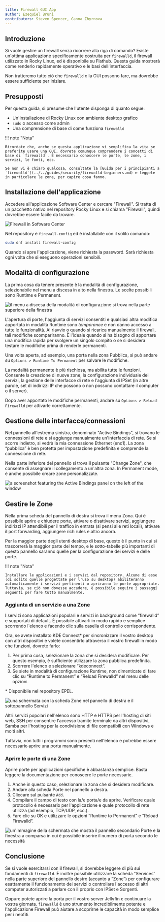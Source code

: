 ```yaml
---
title: Firewall GUI App
author: Ezequiel Bruni
contributors: Steven Spencer, Ganna Zhyrnova
---
```


## Introduzione

Si vuole gestire un firewall senza ricorrere alla riga di comando? Esiste un'ottima applicazione specificamente costruita per `firewalld`, il firewall utilizzato in Rocky Linux, ed è disponibile su Flathub. Questa guida mostrerà come renderlo rapidamente operativo e le basi dell'interfaccia.

Non tratteremo tutto ciò che `firewalld` o la GUI possono fare, ma dovrebbe essere sufficiente per iniziare.

## Presupposti

Per questa guida, si presume che l'utente disponga di quanto segue:

- Un'installazione di Rocky Linux con ambiente desktop grafico
- `sudo` o accesso come admin
- Una comprensione di base di come funziona `firewalld`

!!! note "Nota"

```
Ricordate che, anche se questa applicazione vi semplifica la vita se preferite usare una GUI, dovrete comunque comprendere i concetti di base di `firewalld`. È necessario conoscere le porte, le zone, i servizi, le fonti, ecc.

Se non vi è chiaro qualcosa, consultate la [Guida per i principianti a `firewalld`](../../guides/security/firewalld-beginners.md) e leggete in particolare le zone, per capire cosa fanno.
```

## Installazione dell'applicazione

Accedere all'applicazione Software Center e cercare "Firewall". Si tratta di un pacchetto nativo nel repository Rocky Linux e si chiama "Firewall", quindi dovrebbe essere facile da trovare.

![Firewall in Software Center](images/firewallgui-01.png)

Nel repository è `firewall-config` ed è installabile con il solito comando:

```bash
sudo dnf install firewall-config
```

Quando si apre l'applicazione, viene richiesta la password. Sarà richiesta ogni volta che si eseguono operazioni sensibili.

## Modalità di configurazione

La prima cosa da tenere presente è la modalità di configurazione, selezionabile nel menu a discesa in alto nella finestra. Le scelte possibili sono Runtime e Permanent.

![il menu a discesa della modalità di configurazione si trova nella parte superiore della finestra](images/firewallgui-02.png)

L'apertura di porte, l'aggiunta di servizi consentiti e qualsiasi altra modifica apportata in modalità Runtime sono _temporanee_ e non danno accesso a tutte le funzionalità. Al riavvio o quando si ricarica manualmente il firewall, tali modifiche scompariranno. È l'ideale quando si ha bisogno di apportare una modifica rapida per svolgere un singolo compito o se si desidera testare le modifiche prima di renderle permanenti.

Una volta aperta, ad esempio, una porta nella zona Pubblica, si può andare su `Options > Runtime To Permanent` per salvare le modifiche.

La modalità permanente è più rischiosa, ma abilita tutte le funzioni. Consente la creazione di nuove zone, la configurazione individuale dei servizi, la gestione delle interfacce di rete e l'aggiunta di IPSet (in altre parole, set di indirizzi IP che possono o non possono contattare il computer o il server).

Dopo aver apportato le modifiche permanenti, andare su `Options > Reload Firewalld` per attivarle correttamente.

## Gestione delle interfacce/connessioni

Nel pannello all'estrema sinistra, denominato "Active Bindings", si trovano le connessioni di rete e si aggiunge manualmente un'interfaccia di rete. Se si scorre indietro, si vedrà la mia connessione Ethernet (eno1). La zona “pubblica” è ben protetta per impostazione predefinita e comprende la connessione di rete.

Nella parte inferiore del pannello si trova il pulsante "Change Zone", che consente di assegnare il collegamento a un'altra zona. In Permanent mode, è anche possibile creare zone personalizzate.

![a screenshot featuring the Active Bindings panel on the left of the window](images/firewallgui-03.png)

## Gestire le Zone

Nella prima scheda del pannello di destra si trova il menu Zona. Qui è possibile aprire e chiudere porte, attivare o disattivare servizi, aggiungere indirizzi IP attendibili per il traffico in entrata (si pensi alle reti locali), attivare il port forwarding, aggiungere rich rules e altro ancora.

Per la maggior parte degli utenti desktop di base, questo è il punto in cui si trascorrerà la maggior parte del tempo, e le sotto-tabelle più importanti di questo pannello saranno quelle per la configurazione dei servizi e delle porte.

!!! note "Nota"

```
Installare le applicazioni e i servizi dal repository. Alcune di esse (di solito quelle progettate per l'uso su desktop) abiliteranno automaticamente i servizi pertinenti o apriranno le porte appropriate. Tuttavia, se ciò non dovesse accadere, è possibile seguire i passaggi seguenti per fare tutto manualmente.
```

### Aggiunta di un servizio a una Zone

I servizi sono applicazioni popolari e servizi in background come “firewalld” e supportati di default. È possibile attivarli in modo rapido e semplice scorrendo l'elenco e facendo clic sulla casella di controllo corrispondente.

Ora, se avete installato KDE Connect\* per sincronizzare il vostro desktop con altri dispositivi e volete consentirlo attraverso il vostro firewall in modo che funzioni, dovrete farlo:

1. Per prima cosa, selezionare la zona che si desidera modificare. Per questo esempio, è sufficiente utilizzare la zona pubblica predefinita.
2. Scorrere l'elenco e selezionare “kdeconnect”.
3. Se siete in modalità di configurazione Runtime, non dimenticate di fare clic su “Runtime to Permanent” e “Reload Firewalld” nel menu delle opzioni.

\* Disponibile nel repository EPEL.

![una schermata con la scheda Zone nel pannello di destra e il sottopannello Servizi](images/firewallgui-04.png)

Altri servizi popolari nell'elenco sono HTTP e HTTPS per l'hosting di siti web, SSH per consentire l'accesso tramite terminale da altri dispositivi, Samba per l'hosting per la condivisione di file compatibili con Windows e molti altri.

Tuttavia, non tutti i programmi sono presenti nell'elenco e potrebbe essere necessario aprire una porta manualmente.

### Aprire le porte di una Zone

Aprire porte per applicazioni specifiche è abbastanza semplice. Basta leggere la documentazione per conoscere le porte necessarie.

1. Anche in questo caso, selezionare la zona che si desidera modificare.
2. Andare alla scheda Porte nel pannello a destra.
3. Cliccare sul pulsante `Add`.
4. Compilare il campo di testo con la/e porta/e da aprire. Verificare quale protocollo è necessario per l'applicazione e quale protocollo di rete utilizza (ad esempio, TCP/UDP, ecc.).
5. Fare clic su OK e utilizzare le opzioni “Runtime to Permanent” e “Reload Firewalld”.

![un'immagine della schermata che mostra il pannello secondario Porte e la finestra a comparsa in cui è possibile inserire il numero di porta secondo le necessità](images/firewallgui-05.png)

## Conclusione

Se si vuole esercitarsi con il firewall, si dovrebbe leggere di più sui fondamenti di `firewalld`. È inoltre possibile utilizzare la scheda “Services” nella parte superiore del pannello destro (accanto a “Zone”) per configurare esattamente il funzionamento dei servizi o controllare l'accesso di altri computer autorizzati a parlare con il proprio con IPSet e Sorgenti.

Oppure potete aprire la porta per il vostro server Jellyfin e continuare la vostra giornata. `firewalld` è uno strumento incredibilmente potente e l'applicazione Firewall può aiutare a scoprirne le capacità in modo semplice per i neofiti.

